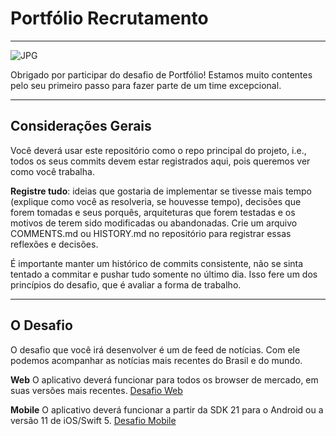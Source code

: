 # Portfólio Recrutamento

---
![JPG](https://github.com/globoi/portfolio-desafio/assets/7443856/bbe4971d-ec83-467f-8fa3-9299cb1cffe6)

Obrigado por participar do desafio de Portfólio! Estamos muito contentes pelo seu primeiro passo para fazer parte de um time excepcional.

-------------------------------------------------------------------------------
## Considerações Gerais
Você deverá usar este repositório como o repo principal do projeto, i.e., todos os seus commits devem estar registrados aqui, pois queremos ver como você trabalha.

**Registre tudo**: ideias que gostaria de implementar se tivesse mais tempo (explique como você as resolveria, se houvesse tempo), decisões que forem tomadas e seus porquês, arquiteturas que forem testadas e os motivos de terem sido modificadas ou abandonadas. Crie um arquivo COMMENTS.md ou HISTORY.md no repositório para registrar essas reflexões e decisões.

É importante manter um histórico de commits consistente, não se sinta tentado a commitar e pushar tudo somente no último dia. Isso fere um dos princípios do desafio, que é avaliar a forma de trabalho.

-------------------------------------------------------------------------------
## O Desafio
O desafio que você irá desenvolver é um de feed de notícias. Com ele podemos acompanhar as notícias mais recentes do Brasil e do mundo.

**Web**
O aplicativo deverá funcionar para todos os browser de mercado, em suas versões mais recentes.
[Desafio Web](https://github.com/globoi/portfolio-desafio/blob/master/web/README.md)

**Mobile**
O aplicativo deverá funcionar a partir da SDK 21 para o Android ou a versão 11 de iOS/Swift 5.
[Desafio Mobile](https://github.com/globoi/portfolio-desafio/blob/master/mobile/README.md)
